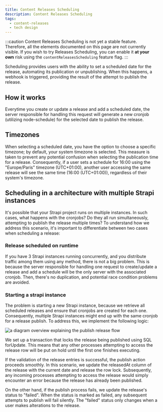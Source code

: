```yaml
---
title: Content Releases Scheduling
description: Content Releases Scheduling
tags:
  - content-releases
  - tech design
---
```


:::caution
Content Releases Scheduling is not yet a stable feature. Therefore, all the elements documented on this page are not currently visible. If you wish to try Releases Scheduling, you can enable it **at your own** risk using the `contentReleasesScheduling` feature flag.
:::

Scheduling provides users with the ability to set a scheduled date for the release, automating its publication or unpublishing. When this happens, a webhook is triggered, providing the result of the attempt to publish the release.

## How it works

Everytime you create or update a release and add a scheduled date, the server responsible for handling this request will generate a new cronjob (utilizing node-schedule) for the selected date to publish the release.

## Timezones

When selecting a scheduled date, you have the option to choose a specific timezone; by default, your system timezone is selected. This measure is taken to prevent any potential confusion when selecting the publication time for a release. Consequently, if a user sets a schedule for 16:00 using the "Europe/Paris" timezone (UTC+01:00), another user accessing the same release will see the same time (16:00 (UTC+01:00)), regardless of their system's timezone.

## Scheduling in a architecture with multiple Strapi instances

It's possible that your Strapi project runs on multiple instances. In such cases, what happens with the cronjobs? Do they all run simultaneously, attempting to publish the release multiple times? To understand how we address this scenario, it's important to differentiate between two cases when scheduling a release:

### Release scheduled on runtime

If you have 3 Strapi instances running concurrently, and you distribute traffic among them using any method, there is not a big problem. This is because the server responsible for handling one request to create/update a release and add a schedule will be the only server with the associated cronjob. Then, there's no duplication, and potential race condition problems are avoided.

### Starting a strapi instance

The problem is starting a new Strapi instance, because we retrieve all scheduled releases and ensure that cronjobs are created for each one. Consequently, multiple Strapi instances might end up with the same cronjob for a release publish. To address this, we implement the following logic:

<img
  src="/img/content-manager/content-releases/scheduling-publish.png"
  alt="a diagram overview explaining the publish release flow"
/>

We set up a transaction that locks the release being published using SQL forUpdate. This means that any other processes attempting to access the release row will be put on hold until the first one finishes executing.

If the validation of the release entries is successful, the publish action proceeds smoothly. In this scenario, we update the releasedAt column of the release with the current date and release the row lock. Subsequently, any incoming processes attempting to access the release would simply encounter an error because the release has already been published.

On the other hand, if the publish process fails, we update the release's status to "failed". When the status is marked as failed, any subsequent attempts to publish will fail silently. The "failed" status only changes when a user makes alterations to the release.
